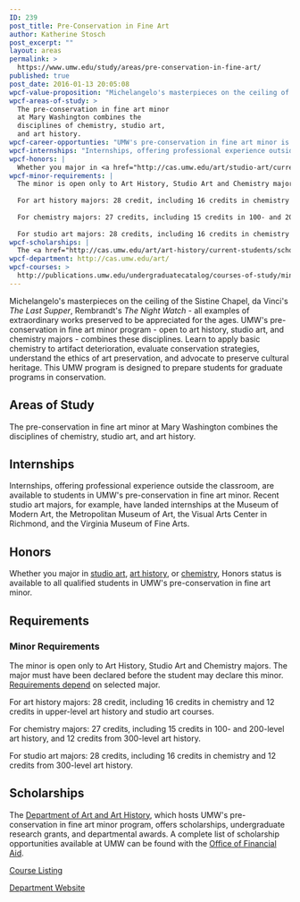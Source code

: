 ```yaml
---
ID: 239
post_title: Pre-Conservation in Fine Art
author: Katherine Stosch
post_excerpt: ""
layout: areas
permalink: >
  https://www.umw.edu/study/areas/pre-conservation-in-fine-art/
published: true
post_date: 2016-01-13 20:05:08
wpcf-value-proposition: "Michelangelo's masterpieces on the ceiling of the Sistine Chapel, da Vinci's <em>The Last Supper</em>, Rembrandt's <em>The Night Watch</em> - all examples of extraordinary works preserved to be appreciated for the ages. UMW's pre-conservation in fine art minor program - open to art history, studio art, and chemistry majors - combines these disciplines. Learn to apply basic chemistry to artifact deterioration, evaluate conservation strategies, understand the ethics of art preservation, and advocate to preserve cultural heritage. This UMW program is designed to prepare students for graduate programs in conservation."
wpcf-areas-of-study: >
  The pre-conservation in fine art minor
  at Mary Washington combines the
  disciplines of chemistry, studio art,
  and art history.
wpcf-career-opportunties: "UMW's pre-conservation in fine art minor is designed to prepare students for graduate programs in art conservation. Conservators work in museums, heritage institutions, libraries, archives, laboratories, and government agencies. They are administrators, educators, scientists, technicians, and collections care specialists."
wpcf-internships: "Internships, offering professional experience outside the classroom, are available to students in UMW's pre-conservation in fine art minor. Recent studio art majors, for example, have landed internships at the Museum of Modern Art, the Metropolitan Museum of Art, the Visual Arts Center in Richmond, and the Virginia Museum of Fine Arts."
wpcf-honors: |
  Whether you major in <a href="http://cas.umw.edu/art/studio-art/current-students/honors-studio-art/">studio art</a>, <a href="http://cas.umw.edu/art/art-history/current-students/honors-in-art-history/">art history</a>, or <a href="http://cas.umw.edu/chemistry/research-opportunities/independent-study-and-honors-research/">chemistry</a>, Honors status is available to all qualified students in UMW's pre-conservation in fine art minor.
wpcf-minor-requirements: |
  The minor is open only to Art History, Studio Art and Chemistry majors. The major must have been declared before the student may declare this minor. <a href="http://publications.umw.edu/undergraduatecatalog/courses-of-study/minors/pre-conservation-in-fine-art/">Requirements depend</a> on selected major.
  
  For art history majors: 28 credit, including 16 credits in chemistry and 12 credits in upper-level art history and studio art courses.
  
  For chemistry majors: 27 credits, including 15 credits in 100- and 200-level art history, and 12 credits from 300-level art history.
  
  For studio art majors: 28 credits, including 16 credits in chemistry and 12 credits from 300-level art history.
wpcf-scholarships: |
  The <a href="http://cas.umw.edu/art/art-history/current-students/scholarships/">Department of Art and Art History</a>, which hosts UMW's pre-conservation in fine art minor program, offers scholarships, undergraduate research grants, and departmental awards. A complete list of scholarship opportunities available at UMW can be found with the <a href="https://www.umw.edu/financialaid/types/scholarship-opportunities/">Office of Financial Aid</a>.
wpcf-department: http://cas.umw.edu/art/
wpcf-courses: >
  http://publications.umw.edu/undergraduatecatalog/courses-of-study/minors/pre-conservation-in-fine-art/
---
```


<!-- End Types Custom Fields -->
<!-- Types Custom Fields: -->

<!-- value-proposition -->
Michelangelo's masterpieces on the ceiling of the Sistine Chapel, da Vinci's <em>The Last Supper</em>, Rembrandt's <em>The Night Watch</em> - all examples of extraordinary works preserved to be appreciated for the ages. UMW's pre-conservation in fine art minor program - open to art history, studio art, and chemistry majors - combines these disciplines. Learn to apply basic chemistry to artifact deterioration, evaluate conservation strategies, understand the ethics of art preservation, and advocate to preserve cultural heritage. This UMW program is designed to prepare students for graduate programs in conservation.
<!-- End value-proposition -->

<!-- areas-of-study -->
<h2>Areas of Study</h2>The pre-conservation in fine art minor at Mary Washington combines the disciplines of chemistry, studio art, and art history.
<!-- End areas-of-study -->

<!-- internships -->
<h2>Internships</h2>Internships, offering professional experience outside the classroom, are available to students in UMW's pre-conservation in fine art minor. Recent studio art majors, for example, have landed internships at the Museum of Modern Art, the Metropolitan Museum of Art, the Visual Arts Center in Richmond, and the Virginia Museum of Fine Arts.
<!-- End internships -->

<!-- honors -->
<h2>Honors</h2>Whether you major in <a href="http://cas.umw.edu/art/studio-art/current-students/honors-studio-art/">studio art</a>, <a href="http://cas.umw.edu/art/art-history/current-students/honors-in-art-history/">art history</a>, or <a href="http://cas.umw.edu/chemistry/research-opportunities/independent-study-and-honors-research/">chemistry</a>, Honors status is available to all qualified students in UMW's pre-conservation in fine art minor.
<!-- End honors -->

<!-- requirements -->
<h2>Requirements</h2>
<!-- minor-requirements -->
<h3>Minor Requirements</h3>The minor is open only to Art History, Studio Art and Chemistry majors. The major must have been declared before the student may declare this minor. <a href="http://publications.umw.edu/undergraduatecatalog/courses-of-study/minors/pre-conservation-in-fine-art/">Requirements depend</a> on selected major.

For art history majors: 28 credit, including 16 credits in chemistry and 12 credits in upper-level art history and studio art courses.

For chemistry majors: 27 credits, including 15 credits in 100- and 200-level art history, and 12 credits from 300-level art history.

For studio art majors: 28 credits, including 16 credits in chemistry and 12 credits from 300-level art history.
<!-- End minor-requirements -->

<!-- End requirements -->

<!-- scholarships -->
<h2>Scholarships</h2>The <a href="http://cas.umw.edu/art/art-history/current-students/scholarships/">Department of Art and Art History</a>, which hosts UMW's pre-conservation in fine art minor program, offers scholarships, undergraduate research grants, and departmental awards. A complete list of scholarship opportunities available at UMW can be found with the <a href="https://www.umw.edu/financialaid/types/scholarship-opportunities/">Office of Financial Aid</a>.
<!-- End scholarships -->

<!-- courses -->
<a href="http://publications.umw.edu/undergraduatecatalog/courses-of-study/minors/pre-conservation-in-fine-art/" class="button">Course Listing</a>
<!-- End courses -->

<!-- department -->
<a href="http://cas.umw.edu/art/" class="button">Department Website</a>
<!-- End department -->

<!-- End Types Custom Fields -->